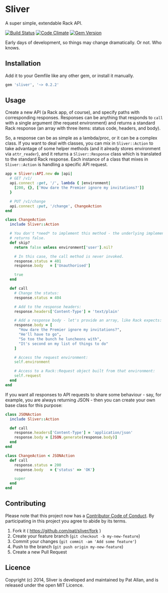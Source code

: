 # Sliver

A super simple, extendable Rack API.

[![Build Status](https://travis-ci.org/pat/sliver.svg?branch=master)](https://travis-ci.org/pat/sliver)
[![Code Climate](https://codeclimate.com/github/pat/sliver.png)](https://codeclimate.com/github/pat/sliver)
[![Gem Version](https://badge.fury.io/rb/sliver.svg)](http://badge.fury.io/rb/sliver)

Early days of development, so things may change dramatically. Or not. Who knows.

## Installation

Add it to your Gemfile like any other gem, or install it manually.

```ruby
gem 'sliver', '~> 0.2.2'
```

## Usage

Create a new API (a Rack app, of course), and specify paths with corresponding
responses. Responses can be anything that responds to `call` with a single
argument (the request environment) and returns a standard Rack response (an
array with three items: status code, headers, and body).

So, a response can be as simple as a lambda/proc, or it can be a complex class.
If you want to deal with classes, you can mix in `Sliver::Action` to take
advantage of some helper methods (and it already stores environment via
`attr_reader`), and it returns a `Sliver::Response` class which is translated
to the standard Rack response. Each instance of a class that mixes in
`Sliver::Action` is handling a specific API request.

```ruby
app = Sliver::API.new do |api|
  # GET /v1/
  api.connect :get, '/', lambda { |environment|
    [200, {}, ['How dare the Premier ignore my invitations?']]
  }

  # PUT /v1/change
  api.connect :put, '/change', ChangeAction
end

class ChangeAction
  include Sliver::Action

  # You don't *need* to implement this method - the underlying implementation
  # returns false.
  def skip?
    return false unless environment['user'].nil?

    # In this case, the call method is never invoked.
    response.status = 401
    response.body   = ['Unauthorised']

    true
  end

  def call
    # Change the status:
    response.status = 404

    # Add to the response headers:
    response.headers['Content-Type'] = 'text/plain'

    # Add a response body - let's provide an array, like Rack expects:
    response.body = [
      "How dare the Premier ignore my invitations?",
      "He'll have to go",
      "So too the bunch he luncheons with",
      "It's second on my list of things to do"
    ]

    # Access the request environment:
    self.environment

    # Access to a Rack::Request object built from that environment:
    self.request
  end
end
```

If you want all responses to API requests to share some behaviour - say, for
example, you are always returning JSON - then you can create your own base class
for this purpose:

```ruby
class JSONAction
  include Sliver::Action

  def call
    response.headers['Content-Type'] = 'application/json'
    response.body = [JSON.generate(response.body)]
  end
end

class ChangeAction < JSONAction
  def call
    response.status = 200
    response.body   = {'status' => 'OK'}

    super
  end
end
```

## Contributing

Please note that this project now has a [Contributor Code of Conduct](http://contributor-covenant.org/version/1/0/0/). By participating in this project you agree to abide by its terms.

1. Fork it ( https://github.com/pat/sliver/fork )
2. Create your feature branch (`git checkout -b my-new-feature`)
3. Commit your changes (`git commit -am 'Add some feature'`)
4. Push to the branch (`git push origin my-new-feature`)
5. Create a new Pull Request

## Licence

Copyright (c) 2014, Sliver is developed and maintained by Pat Allan, and is
released under the open MIT Licence.

